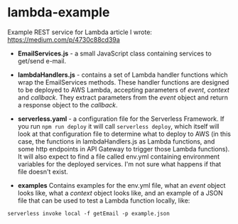 # lambda-example
Example REST service for Lambda article I wrote: https://medium.com/p/4730c88cd39a

* **EmailServices.js** - a small JavaScript class containing services to get/send e-mail.

* **lambdaHandlers.js** - contains a set of Lambda handler functions which wrap the EmailServices methods. These handler functions are designed to be deployed to AWS Lambda, accepting parameters of _event_, _context_ and _callback_.  They extract parameters from the _event_ object and return a response object to the _callback_.

* **serverless.yaml** - a configuration file for the Serverless Framework. If you run `npm run deploy` it will call `serverless deploy`, which itself will look at that configuration file to determine what to deploy to AWS (in this case, the functions in lambdaHandlers.js as Lambda functions, and some http endpoints in API Gateway to trigger those Lambda functions).
It will also expect to find a file called env.yml containing environment variables for the deployed services. I'm not sure what happens if that file doesn't exist.

* **examples** Contains examples for the env.yml file, what an _event_ object looks like, what a _context_ object looks like, and an example of a JSON file that can be used to test a Lambda function locally, like: 

```serverless invoke local -f getEmail -p example.json```
